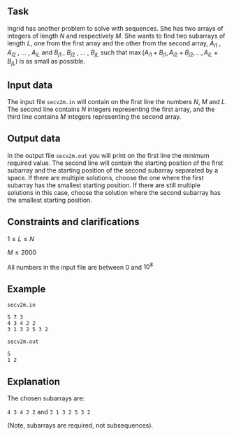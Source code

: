 ## Task

Ingrid has another problem to solve with sequences. She has two arrays of integers of length $N$ and respectively $M$. She wants to find two subarrays of length $L$, one from the first array and the other from the second array, $A_{i1}$ , $A_{i2}$ , $\dots$ , $A_{iL}$ and $B_{j1}$ , $B_{j2}$ , $\dots$ , $B_{jL}$ such that $\max(A_{i1} + B_{j1}, A_{i2} + B_{j2}, \dots, A_{iL} + B_{jL})$ is as small as possible.

## Input data

The input file `secv2m.in` will contain on the first line the numbers $N$, $M$ and $L$. The second line contains $N$ integers representing the first array, and the third line contains $M$ integers representing the second array.

## Output data

In the output file `secv2m.out` you will print on the first line the minimum required value. The second line will contain the starting position of the first subarray and the starting position of the second subarray separated by a space. If there are multiple solutions, choose the one where the first subarray has the smallest starting position. If there are still multiple solutions in this case, choose the solution where the second subarray has the smallest starting position.

## Constraints and clarifications

$1 \leq L \leq N$ 

$M \leq 2000$ 

All numbers in the input file are between $0$ and $10^8$

## Example

`secv2m.in` 
```
5 7 3 
4 3 4 2 2 
3 1 3 2 5 3 2
```

`secv2m.out`
```
5 
1 2
```

## Explanation

The chosen subarrays are: 

`4 3 4 2 2` and `3 1 3 2 5 3 2` 

(Note, subarrays are required, not subsequences).